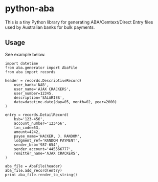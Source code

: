 python-aba
==========

This is a tiny Python library for generating ABA/Cemtext/Direct Entry files
used by Australian banks for bulk payments.

Usage
-----

See example below.

    import datetime
    from aba.generator import AbaFile
    from aba import records

    header = records.DescriptiveRecord(
        user_bank='NAB',
        user_name='AJAX CRACKERS',
        user_number=12345,
        description='SALARIES',
        date=datetime.date(day=05, month=02, year=2000)
    )

    entry = records.DetailRecord(
        bsb='123-456',
        account_number='123456',
        txn_code=53,
        amount=4242,
        payee_name='HACKER, J. RANDOM',
        lodgment_ref='RANDOM PAYMENT',
        sender_bsb='987-654',
        sender_account='445566777',
        remitter_name='AJAX CRACKERS',
    )

    aba_file = AbaFile(header)
    aba_file.add_record(entry)
    print aba_file.render_to_string()


